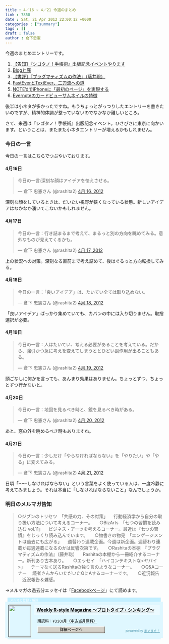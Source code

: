 ```yaml
---
title : 4／16 ~ 4／21 今週のまとめ
link : 7850
date : Sat, 21 Apr 2012 22:00:12 +0000
categories : ["summary"]
tags : []
draft : false
author : 倉下忠憲
---
```


今週のまとめエントリーです。

<ol>
<li><a href="https://rashita.net/blog/?p=7809">【告知】『シゴタノ！手帳術』出版記念イベントやります</a></li>
<li><a href="https://rashita.net/blog/?p=7813">Blogと庭</a></li>
<li><a href="https://rashita.net/blog/?p=7817">【書評】『プラグマティズムの作法』（藤井聡）</a></li>
<li><a href="https://rashita.net/blog/?p=7821">FastEverとTextEver、二刀流への道</a></li>
<li><a href="https://rashita.net/blog/?p=7830">NOTE’dでiPhoneに「最初のページ」を実現する</a></li>
<li><a href="https://rashita.net/blog/?p=7838">Evernoteのカードビューサムネイルの特徴</a></li>
</ol>

後半は小ネタが多かったですね。もうちょっとがっつりしたエントリーを書きたいのですが、精神的体調が整っていないのでなかなか難しいところ。

さて、来週は『シゴタノ！手帳術』出版記念イベント。ひさびさに東京に向かいます。ということは、またまた小ネタエントリーが増えるかもしれません。

<h3>今日の一言</h3>
今日の一言は<a href="http://twitter.com/rashita2 ">こちら</a>でつぶやいております。
 
<h4>4月16日</h4>
<blockquote class="twitter-tweet" lang="ja"><p>今日の一言:深刻な顔はアイデアを怯えさせる。</p>&mdash; 倉下 忠憲さん (@rashita2) <a href="https://twitter.com/rashita2/status/191796316869898240" data-datetime="2012-04-16T07:53:00+00:00">4月 16, 2012</a></blockquote>
<script src="//platform.twitter.com/widgets.js" charset="utf-8"></script>
深刻な顔をしているときは、だいたい視野が狭くなっている状態。新しいアイデアはなかなか湧いてこないかもしれません。
<h4>4月17日</h4>
<blockquote class="twitter-tweet" lang="ja"><p>今日の一言：行き詰まるまで考えて、まるっと別の方向を眺めてみる。意外なものが見えてくるかも。</p>&mdash; 倉下 忠憲さん (@rashita2) <a href="https://twitter.com/rashita2/status/192234553090375680" data-datetime="2012-04-17T12:54:23+00:00">4月 17, 2012</a></blockquote>
<script src="//platform.twitter.com/widgets.js" charset="utf-8"></script>
上の状況への対策。深刻なる直前まで考え詰めて、後はぐるっと方向転換してみる。
<h4>4月18日</h4>
<blockquote class="twitter-tweet" lang="ja"><p>今日の一言：「良いアイデア」は、たいてい全ては取り込めない。</p>&mdash; 倉下 忠憲さん (@rashita2) <a href="https://twitter.com/rashita2/status/192582191212003328" data-datetime="2012-04-18T11:55:47+00:00">4月 18, 2012</a></blockquote>
<script src="//platform.twitter.com/widgets.js" charset="utf-8"></script>
「良いアイデア」ばっかり集めていても、カバンの中には入り切りません。取捨選択が必要。
<h4>4月19日</h4>
<blockquote class="twitter-tweet" lang="ja"><p>今日の一言：人はたいてい、考える必要があることを考えている。だから、強引かつ急に考えを変えてしまうととひどい副作用が出ることもある。</p>&mdash; 倉下 忠憲さん (@rashita2) <a href="https://twitter.com/rashita2/status/192865471689793536" data-datetime="2012-04-19T06:41:26+00:00">4月 19, 2012</a></blockquote>
<script src="//platform.twitter.com/widgets.js" charset="utf-8"></script>
頭ごなしに何かを言っても、あんまり効果はありません。ちょっとずつ、ちょっとずつ行かないと。
<h4>4月20日</h4>
<blockquote class="twitter-tweet" lang="ja"><p>今日の一言：地図を見るべき時と、鏡を見るべき時がある。</p>&mdash; 倉下 忠憲さん (@rashita2) <a href="https://twitter.com/rashita2/status/193180046020722689" data-datetime="2012-04-20T03:31:26+00:00">4月 20, 2012</a></blockquote>
<script src="//platform.twitter.com/widgets.js" charset="utf-8"></script>
あと、窓の外を眺めるべき時もありますね。
<h4>4月21日</h4>
<blockquote class="twitter-tweet" lang="ja"><p>今日の一言：少しだけ「やらなければならない」を「やりたい」や「やる」に変えてみる。</p>&mdash; 倉下 忠憲さん (@rashita2) <a href="https://twitter.com/rashita2/status/193510506710044672" data-datetime="2012-04-21T01:24:34+00:00">4月 21, 2012</a></blockquote>
<script src="//platform.twitter.com/widgets.js" charset="utf-8"></script>
日頃「〜〜しなければならない」という言葉をよく使っている人は、一度冷静に考えてみましょう。それは本当に「しなければならないこと」なんでしょうか。

<h3>明日のメルマガ告知</h3>


<blockquote>○ジブンのトリセツ　「共感の力、その対策」
　行動経済学から自分の取り扱い方法について考えるコーナー。
　
○BizArts　「七つの習慣を読み込む vol.11」
　ビジネス・アーツを考えるコーナー。最近は『七つの習慣』をじっくり読み込んでいます。
　
○物書きの物見　「エンゲージメントは過去にも広がる」
　週替わり連載企画。今週は新企画。週替わり連載か毎週連載になるのかは反響次第です。
　
○Rashitaの本棚　『プラグマティズムの作法』（藤井聡）
　Rashitaの本棚から一冊紹介するコーナー。新刊あり古本あり。
　
○エッセイ　「ハイコンテキストな<ヤバイ>」
　テーマなく送るRashitaの独り言のようなコーナー。
　
○Q&Aコーナー
　読者さんからいただいたQにAするコーナーです。
　
○近況報告
　近況報告＆雑感。</blockquote>


→メルマガの過去分エッセイは「<a href="http://www.facebook.com/home.php#!/rashitaportal">Facebookページ</a>」にて読めます。

<div style="width:500px;margin-bottom:20px;">
<div style="height:13px;background:url(http://img.mag2.com/mag2/common/publ/pub-form/wide_b_left_top.gif) no-repeat left top;"><div style="height:13px;background:url(http://img.mag2.com/mag2/common/publ/pub-form/wide_b_right_top.gif) no-repeat right top;"><div style="margin:0 7px;padding-left:8px; height:13px; color:#fff; background:#c2efff url(http://img.mag2.com/mag2/common/publ/pub-form/wide_b_tit.gif) no-repeat left top; font-size:10px;">メルマガ登録・解除</div></div></div>
<div style="padding:10px 0;background:#dff7ff url(http://img.mag2.com/mag2/common/publ/pub-form/wide_b_bg.gif) repeat-x;font-size:12px;"><a href="http://www.mag2.com/m/0001185133.html" style="border:none;"><img src="http://www.mag2.com/images/MagazineCover/0001185133c.png" width="70" height="100" style="margin:0 10px; position:absolute; border:#000 1px solid;" /></a>
<div style="margin:0 10px 0 92px; position:relative; height:95px;">
<div style="padding:8px 7px; background-color: #ebfaff; font-weight:bold; font-size:14px; line-height:1.2;"><a href="http://www.mag2.com/m/0001185133.html" style="color:#000;">Weekly R-style Magazine ～プロトタイプ・シンキング～ </a></div>
<div style="padding:10px 0 0 10px;">購読料：&yen;330/月<a href="http://www.mag2.com/read/charge.html" style="color:#000;">（申込当月無料）</a></div><div style="margin:10px 0 0 10px; height:20px;position:relative;"><a href="http://www.mag2.com/m/0001185133.html" style="color:#000;text-decoration:none;"><span style="padding:2px 70px;border:#404040 1px solid;border-top-color:#fff;border-left-color:#fff;background-color:#d4d0c8;text-align:center;">詳細ページへ</span></a><span style="position:absolute; right:0; bottom:0; color:#3f8ba5; font-size:10px;">powered by <a href="http://www.mag2.com/" target="_blank" style="color:#3f8ba5;">まぐまぐ！</a></span></div></div>
</div>
<div style="height:4px;background:url(http://img.mag2.com/mag2/common/publ/pub-form/wide_b_left_bot.gif) no-repeat left top;"><div style="background:url(http://img.mag2.com/mag2/common/publ/pub-form/wide_b_right_bot.gif) no-repeat right top;"><div style="margin:0 7px;padding-left:8px; height:4px; background-color:#dff7ff; font-size:1px;">&nbsp;</div></div></div>
</div>
